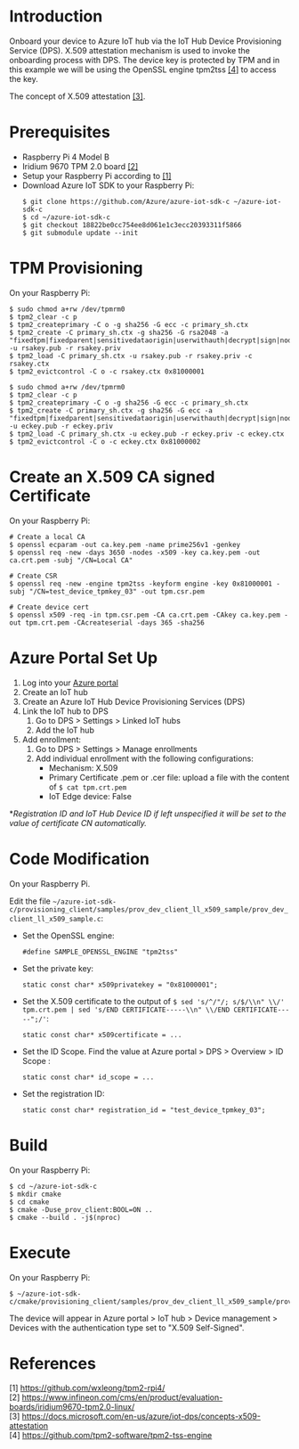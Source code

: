 # Introduction

Onboard your device to Azure IoT hub via the IoT Hub Device Provisioning Service (DPS). X.509 attestation mechanism is used to invoke the onboarding process with DPS. The device key is protected by TPM and in this example we will be using the OpenSSL engine tpm2tss [[4]](#4) to access the key.

The concept of X.509 attestation [[3]](#3).

# Prerequisites

- Raspberry Pi 4 Model B 
- Iridium 9670 TPM 2.0 board [[2]](#2)
- Setup your Raspberry Pi according to [[1]](#1)
- Download Azure IoT SDK to your Raspberry Pi:
    ```
    $ git clone https://github.com/Azure/azure-iot-sdk-c ~/azure-iot-sdk-c
    $ cd ~/azure-iot-sdk-c
    $ git checkout 18822be0cc754ee8d061e1c3ecc20393311f5866
    $ git submodule update --init
    ```

# TPM Provisioning

On your Raspberry Pi:
```
$ sudo chmod a+rw /dev/tpmrm0
$ tpm2_clear -c p
$ tpm2_createprimary -C o -g sha256 -G ecc -c primary_sh.ctx
$ tpm2_create -C primary_sh.ctx -g sha256 -G rsa2048 -a "fixedtpm|fixedparent|sensitivedataorigin|userwithauth|decrypt|sign|noda" -u rsakey.pub -r rsakey.priv
$ tpm2_load -C primary_sh.ctx -u rsakey.pub -r rsakey.priv -c rsakey.ctx
$ tpm2_evictcontrol -C o -c rsakey.ctx 0x81000001
```
```
$ sudo chmod a+rw /dev/tpmrm0
$ tpm2_clear -c p
$ tpm2_createprimary -C o -g sha256 -G ecc -c primary_sh.ctx
$ tpm2_create -C primary_sh.ctx -g sha256 -G ecc -a "fixedtpm|fixedparent|sensitivedataorigin|userwithauth|decrypt|sign|noda" -u eckey.pub -r eckey.priv
$ tpm2_load -C primary_sh.ctx -u eckey.pub -r eckey.priv -c eckey.ctx
$ tpm2_evictcontrol -C o -c eckey.ctx 0x81000002
```

# Create an X.509 CA signed Certificate

On your Raspberry Pi:
```
# Create a local CA
$ openssl ecparam -out ca.key.pem -name prime256v1 -genkey
$ openssl req -new -days 3650 -nodes -x509 -key ca.key.pem -out ca.crt.pem -subj "/CN=Local CA"

# Create CSR
$ openssl req -new -engine tpm2tss -keyform engine -key 0x81000001 -subj "/CN=test_device_tpmkey_03" -out tpm.csr.pem

# Create device cert
$ openssl x509 -req -in tpm.csr.pem -CA ca.crt.pem -CAkey ca.key.pem -out tpm.crt.pem -CAcreateserial -days 365 -sha256
```

# Azure Portal Set Up

1. Log into your [Azure portal](https://portal.azure.com/)
2. Create an IoT hub
3. Create an Azure IoT Hub Device Provisioning Services (DPS)
4. Link the IoT hub to DPS
    1. Go to DPS > Settings > Linked IoT hubs
    2. Add the IoT hub
4. Add enrollment:
    1. Go to DPS > Settings > Manage enrollments
    2. Add individual enrollment with the following configurations:
        - Mechanism: X.509
        - Primary Certificate .pem or .cer file: upload a file with the content of `$ cat tpm.crt.pem`
        - IoT Edge device: False

**Registration ID and IoT Hub Device ID if left unspecified it will be set to the value of certificate CN automatically.*

# Code Modification

On your Raspberry Pi.

Edit the file `~/azure-iot-sdk-c/provisioning_client/samples/prov_dev_client_ll_x509_sample/prov_dev_client_ll_x509_sample.c`:
- Set the OpenSSL engine:
    ```
    #define SAMPLE_OPENSSL_ENGINE "tpm2tss"
    ```
- Set the private key:
    ```
    static const char* x509privatekey = "0x81000001";
    ```
- Set the X.509 certificate to the output of `$ sed 's/^/"/; s/$/\\n" \\/' tpm.crt.pem | sed 's/END CERTIFICATE-----\\n" \\/END CERTIFICATE-----";/'`:
    ```
    static const char* x509certificate = ...
    ```
- Set the ID Scope. Find the value at Azure portal > DPS > Overview > ID Scope :
    ```
    static const char* id_scope = ...
    ```
- Set the registration ID:
    ```
    static const char* registration_id = "test_device_tpmkey_03";
    ```

# Build

On your Raspberry Pi:
```
$ cd ~/azure-iot-sdk-c
$ mkdir cmake
$ cd cmake
$ cmake -Duse_prov_client:BOOL=ON ..
$ cmake --build . -j$(nproc)
```

# Execute

On your Raspberry Pi:
```
$ ~/azure-iot-sdk-c/cmake/provisioning_client/samples/prov_dev_client_ll_x509_sample/prov_dev_client_ll_x509_sample
```

The device will appear in Azure portal > IoT hub > Device management > Devices with the authentication type set to "X.509 Self-Signed".

# References

<a id="1">[1] https://github.com/wxleong/tpm2-rpi4/</a> <br>
<a id="2">[2] https://www.infineon.com/cms/en/product/evaluation-boards/iridium9670-tpm2.0-linux/</a> <br>
<a id="3">[3] https://docs.microsoft.com/en-us/azure/iot-dps/concepts-x509-attestation</a> <br>
<a id="4">[4] https://github.com/tpm2-software/tpm2-tss-engine</a> <br>
